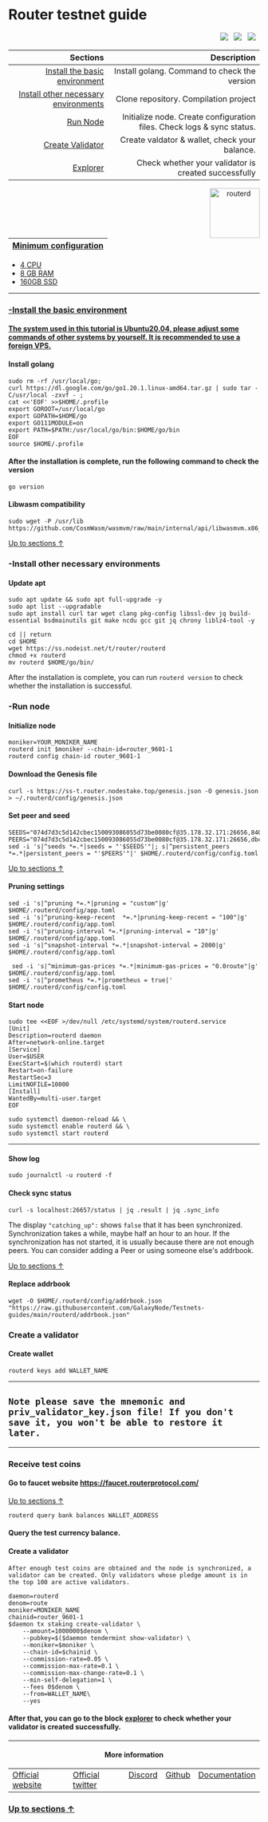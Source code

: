 <a id="anchor"></a>
# Router testnet guide



<p align="right">
  <a href="https://discord.com/invite/yjM2fUUHvN"><img src="https://img.shields.io/badge/Discord-7289DA?style=for-the-badge&logo=discord&logoColor=white" /></a> &nbsp;
  <a href="https://twitter.com/routerprotocol"><img src="https://img.shields.io/badge/Twitter-1DA1F2?style=for-the-badge&logo=twitter&logoColor=white" /></a> &nbsp;
  <a href="https://routerprotocol.medium.com/"><img src="https://img.shields.io/badge/Medium-12100E?style=for-the-badge&logo=medium&logoColor=white" /></a> &nbsp;
</p>

|Sections|Description|
|-----------------------:|------------------------------------------:|
| [Install the basic environment](#go) | Install golang. Command to check the version|
| [Install other necessary environments](#necessary) | Clone repository. Compilation project |
| [Run Node](#run) |  Initialize node. Create configuration files. Check logs & sync status. |
| [Create Validator](#validator) |  Create valdator & wallet, check your balance. |
| <a href="https://exp.nodeist.net/Router/staking">Explorer</a> |  Check whether your validator is created successfully |


 <p align="center"><a href="https://docs.routerprotocol.com/validators"><img align="right"width="100px"alt="routerd" src="https://i.ibb.co/g39DP8r/EKEAQ1-FJ-400x400.jpg"></p</a>

| Minimum configuration                                                                                |
|------------------------------------------------------------------------------------------------------|
- 4 CPU                                                                                                
- 8 GB RAM
- 160GB SSD                                                                                            

--- 
### -Install the basic environment
#### The system used in this tutorial is Ubuntu20.04, please adjust some commands of other systems by yourself. It is recommended to use a foreign VPS.
<a id="go"></a>
#### Install golang
```
sudo rm -rf /usr/local/go;
curl https://dl.google.com/go/go1.20.1.linux-amd64.tar.gz | sudo tar -C/usr/local -zxvf - ;
cat <<'EOF' >>$HOME/.profile
export GOROOT=/usr/local/go
export GOPATH=$HOME/go
export GO111MODULE=on
export PATH=$PATH:/usr/local/go/bin:$HOME/go/bin
EOF
source $HOME/.profile
```
#### After the installation is complete, run the following command to check the version

```
go version
```
#### Libwasm compatibility
```
sudo wget -P /usr/lib https://github.com/CosmWasm/wasmvm/raw/main/internal/api/libwasmvm.x86_64.so
```
<a id="necessary"></a>
[Up to sections ↑](#anchor)
### -Install other necessary environments

#### Update apt
```
sudo apt update && sudo apt full-upgrade -y
sudo apt list --upgradable
sudo apt install curl tar wget clang pkg-config libssl-dev jq build-essential bsdmainutils git make ncdu gcc git jq chrony liblz4-tool -y
```

```
cd || return
cd $HOME
wget https://ss.nodeist.net/t/router/routerd
chmod +x routerd
mv routerd $HOME/go/bin/
```
After the installation is complete, you can run `routerd version` to check whether the installation is successful.
<a id="run"></a>
### -Run node

#### Initialize node

```
moniker=YOUR_MONIKER_NAME
routerd init $moniker --chain-id=router_9601-1
routerd config chain-id router_9601-1
```

#### Download the Genesis file

```
curl -s https://ss-t.router.nodestake.top/genesis.json -O genesis.json > ~/.routerd/config/genesis.json
```

#### Set peer and seed

```
SEEDS="074d7d3c5d142cbec150093086055d73be0080cf@35.178.32.171:26656,840b426e3d5520dd9e5e15b1ac8efb85920f06d7@109.236.82.5:1076,38e859e63c114a87cb71c23977966bf24e68827a@148.251.2.19:26656,b6a858bf5bc231c54ba42a5cdbf59fbc35315f77@136.243.131.108:26656,5fb7234ba7fe56a0d6e8023daa46885c50c00f27@65.109.82.112:22256,7edf6ea9751dd5ced32f2dedf226d5215d3a907d@135.181.207.28:26656,ee6ff5cff02c5a0f9434e7f371adba548bf0f7c1@95.217.77.173:26656,6aaba24641cc075b6182ea6ca19b643504485e26@162.19.237.134:26656,16bc9a252c2cb82c6aefdc82826f7d7021114f0a@13.127.165.58:26656"
PEERS="074d7d3c5d142cbec150093086055d73be0080cf@35.178.32.171:26656,dbcba835b674b4a3836b6248b53c0cb5b377957e@136.243.88.91:3100,b6a858bf5bc231c54ba42a5cdbf59fbc35315f77@136.243.131.108:26656,38e859e63c114a87cb71c23977966bf24e68827a@148.251.2.19:26656,7edf6ea9751dd5ced32f2dedf226d5215d3a907d@135.181.207.28:26656,1b5ce2602d27bfcd10eb10b265c5c894c5102c3d@65.109.82.112:22256,ee6ff5cff02c5a0f9434e7f371adba548bf0f7c1@95.217.77.173:26656,453304deaaaeca1a7c5f832007ef8d6ffdb10d56@47.245.25.38:26656,36eb478177e691b3389cdc60ed618c57f2a4acd7@13.127.150.80:26656,eff6bceb2eefaba044b402560bac1ea11c491252@43.204.10.128:26656,caf968dcf05f1ae505948ee22c78e5ba8724e1b3@3.111.32.194:26656,16bc9a252c2cb82c6aefdc82826f7d7021114f0a@13.127.165.58:26656,d43d5666e06f0906e2871e7a2dd78769237e5ce9@5.78.92.110:22256"
sed -i 's|^seeds *=.*|seeds = "'$SEEDS'"|; s|^persistent_peers *=.*|persistent_peers = "'$PEERS'"|' $HOME/.routerd/config/config.toml
```
[Up to sections ↑](#anchor)

#### Pruning settings
```
sed -i 's|^pruning *=.*|pruning = "custom"|g' $HOME/.routerd/config/app.toml
sed -i 's|^pruning-keep-recent  *=.*|pruning-keep-recent = "100"|g' $HOME/.routerd/config/app.toml
sed -i 's|^pruning-interval *=.*|pruning-interval = "10"|g' $HOME/.routerd/config/app.toml
sed -i 's|^snapshot-interval *=.*|snapshot-interval = 2000|g' $HOME/.routerd/config/app.toml
  
 sed -i 's|^minimum-gas-prices *=.*|minimum-gas-prices = "0.0route"|g' $HOME/.routerd/config/app.toml
sed -i 's|^prometheus *=.*|prometheus = true|' $HOME/.routerd/config/config.toml
```
#### Start node 
```
sudo tee <<EOF >/dev/null /etc/systemd/system/routerd.service
[Unit]
Description=routerd daemon
After=network-online.target
[Service]
User=$USER
ExecStart=$(which routerd) start
Restart=on-failure
RestartSec=3
LimitNOFILE=10000
[Install]
WantedBy=multi-user.target
EOF
```
```
sudo systemctl daemon-reload && \
sudo systemctl enable routerd && \
sudo systemctl start routerd 
```
___

#### Show log
```
sudo journalctl -u routerd -f
```
#### Check sync status
```
curl -s localhost:26657/status | jq .result | jq .sync_info
```
The display `"catching_up":` shows `false` that it has been synchronized. Synchronization takes a while, maybe half an hour to an hour. If the synchronization has not started, it is usually because there are not enough peers. You can consider adding a Peer or using someone else's addrbook.

[Up to sections ↑](#anchor)
#### Replace addrbook
```
wget -O $HOME/.routerd/config/addrbook.json "https://raw.githubusercontent.com/GalaxyNode/Testnets-guides/main/routerd/addrbook.json"
```
<a id="validator"></a>
### Create a validator
#### Create wallet
```
routerd keys add WALLET_NAME
```
----
## `Note please save the mnemonic and priv_validator_key.json file! If you don't save it, you won't be able to restore it later.`
----
### Receive test coins
#### Go to faucet website https://faucet.routerprotocol.com/
[Up to sections ↑](#anchor)
```
routerd query bank balances WALLET_ADDRESS
```
#### Query the test currency balance.
#### Create a validator
`After enough test coins are obtained and the node is synchronized, a validator can be created. Only validators whose pledge amount is in the top 100 are active validators.`
```
daemon=routerd
denom=route
moniker=MONIKER_NAME
chainid=router_9601-1
$daemon tx staking create-validator \
    --amount=1000000$denom \
    --pubkey=$($daemon tendermint show-validator) \
    --moniker=$moniker \
    --chain-id=$chainid \
    --commission-rate=0.05 \
    --commission-max-rate=0.1 \
    --commission-max-change-rate=0.1 \
    --min-self-delegation=1 \
    --fees 0$denom \
    --from=WALLET_NAME\
    --yes
```

#### After that, you can go to the block [explorer](https://explorer.nodestake.top/routerd-testnet/staking) to check whether your validator is created successfully.
----

  <h4 align="center"> More information </h4>
  
<table width="400px" align="center">
    <tbody>
        <tr valign="top">
          <td>
            <a href="https://www.routerd.network/#/" target="site">Official website</a> </td>
          <td><a href="https://twitter.com/routerd_network" target="twitt">Official twitter</a> </td> 
          <td><a href="https://discord.com/invite/q58XsnQqQF" target="discord">Discord</a></td> 
          <td><a href="https://github.com/routerdNetwork" target="git">Github</a> </td>
          <td><a href="https://www.routerd.network/#Docs" target="doc">Documentation</a></td>   </tr>
    </tbody>
</table> 


### [Up to sections ↑](#anchor)



